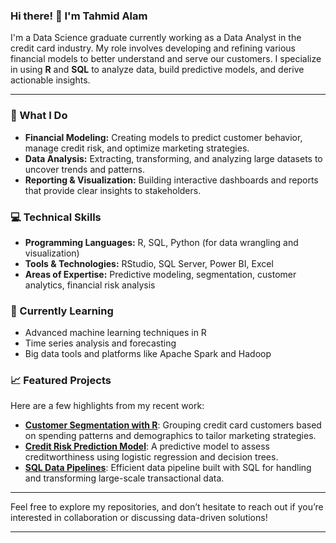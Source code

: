 
### Hi there! 👋 I'm Tahmid Alam

I'm a Data Science graduate currently working as a Data Analyst in the credit card industry. My role involves developing and refining various financial models to better understand and serve our customers. I specialize in using **R** and **SQL** to analyze data, build predictive models, and derive actionable insights.

---

### 💼 What I Do

- **Financial Modeling:** Creating models to predict customer behavior, manage credit risk, and optimize marketing strategies.
- **Data Analysis:** Extracting, transforming, and analyzing large datasets to uncover trends and patterns.
- **Reporting & Visualization:** Building interactive dashboards and reports that provide clear insights to stakeholders.

### 💻 Technical Skills

- **Programming Languages:** R, SQL, Python (for data wrangling and visualization)
- **Tools & Technologies:** RStudio, SQL Server, Power BI, Excel
- **Areas of Expertise:** Predictive modeling, segmentation, customer analytics, financial risk analysis

### 🌱 Currently Learning

- Advanced machine learning techniques in R
- Time series analysis and forecasting
- Big data tools and platforms like Apache Spark and Hadoop

### 📈 Featured Projects

Here are a few highlights from my recent work:

- **[Customer Segmentation with R](#)**: Grouping credit card customers based on spending patterns and demographics to tailor marketing strategies.
- **[Credit Risk Prediction Model](#)**: A predictive model to assess creditworthiness using logistic regression and decision trees.
- **[SQL Data Pipelines](#)**: Efficient data pipeline built with SQL for handling and transforming large-scale transactional data.



---

Feel free to explore my repositories, and don’t hesitate to reach out if you’re interested in collaboration or discussing data-driven solutions!

---
